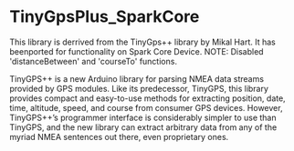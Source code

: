 TinyGpsPlus_SparkCore
=================

This library is derrived from the TinyGps++ library by Mikal Hart.  It has beenported for functionality on Spark Core Device.
NOTE:
Disabled 'distanceBetween' and 'courseTo' functions.

TinyGPS++ is a new Arduino library for parsing NMEA data streams provided by GPS modules.
Like its predecessor, TinyGPS, this library provides compact and easy-to-use methods for extracting position, date, time, altitude, speed, and course from consumer GPS devices. 
However, TinyGPS++’s programmer interface is considerably simpler to use than TinyGPS, and the new library can extract arbitrary data from any of the myriad NMEA sentences out there, even proprietary ones.
